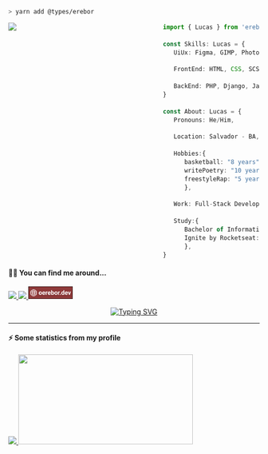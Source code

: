 ```zsh
> yarn add @types/erebor
```

<!-- <a href="https://storyset.com/technology">Technology illustrations by Storyset</a> -->

<img src="https://www.hugp.com/research/assets/img/gif/pc.gif" align="left" height="auto" width="300px" style="margin-right: 10px" />

```typescript
import { Lucas } from 'erebor/developer'

const Skills: Lucas = {
   UiUx: Figma, GIMP, PhotoShop, KDEnlive, 

   FrontEnd: HTML, CSS, SCSS, TypeScript, Javascript, React, Next,

   BackEnd: PHP, Django, Java, Insomnia, 
}

const About: Lucas = {
   Pronouns: He/Him,

   Location: Salvador - BA,
   
   Hobbies:{
      basketball: "8 years", 
      writePoetry: "10 years", 
      freestyleRap: "5 years",
      },

   Work: Full-Stack Developer at tdb-devs,

   Study:{
      Bachelor of Information Systems: "fourth semester", 
      Ignite by Rocketseat: "completed",
      },
}
```

#### 🐱‍👤 You can find me around...

<div>
   <left>
      <a href="https://open.spotify.com/user/911l5k0lyqc6ll6i6hhxhgan8">
         <img src="https://img.shields.io/badge/Spotify-1ED760?&style=for-the-badge&logo=spotify&logoColor=white" target="_blank" height="25px" />
      </a>
      <a href="https://www.linkedin.com/in/lucas-souza-dev/">
         <img src="https://img.shields.io/badge/LinkedIn-0077B5?style=for-the-badge&logo=linkedin&logoColor=white" height="25px" />
      </a>
      <a href="https://www.oerebor.dev/">
         <img src="assets/img/badge.svg" height="25px"/>
      </a>
   </left>
</div>

<div align="center">
   
   [![Typing SVG](https://readme-typing-svg.herokuapp.com?font=JetBrains+Mono&color=%239C0000&center=true&vCenter=true&lines=sudo+rm+rf+%2F)](https://git.io/typing-svg)
   
</div>

<hr />

#### ⚡ Some statistics from my profile

<div>
  <a href="https://github.com/deverebor">
        <img height="180em" width="auto" src="https://github-readme-stats.vercel.app/api?username=deverebor&show_icons=true&theme=dark&include_all_commits=true&count_private=true"/>
   <img height="180em" width="350px" src="https://github-readme-stats.vercel.app/api/top-langs/?username=deverebor&layout=compact&langs_count=6&theme=dark"/>
  </a>
</div>
   
